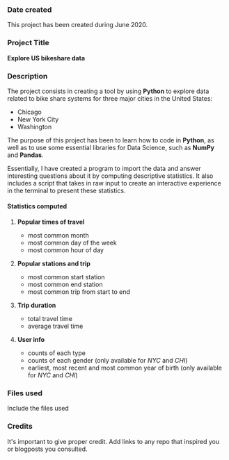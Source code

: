 ### Date created
This project has been created during June 2020.

### Project Title
**Explore US bikeshare data**

### Description
The project consists in creating a tool by using **Python** to explore data related to bike share systems for three major cities in the United States:
* Chicago
* New York City
* Washington

The purpose of this project has been to learn how to code in **Python**, as well as to use some essential libraries for Data Science, such as **NumPy** and **Pandas**.

Essentially, I have created a program to import the data and answer interesting questions about it by computing descriptive statistics. It also includes a script that takes in raw input to create an interactive experience in the terminal to present these statistics.

#### Statistics computed

1. **Popular times of travel**
    * most common month
    * most common day of the week
    * most common hour of day


2. **Popular stations and trip**
    * most common start station
    * most common end station
    * most common trip from start to end


3. **Trip duration**
    * total travel time
    * average travel time


4. **User info**
    * counts of each type
    * counts of each gender (only available for *NYC* and *CHI*)
    * earliest, most recent and most common year of birth (only available for *NYC* and *CHI*)


### Files used
Include the files used

### Credits
It's important to give proper credit. Add links to any repo that inspired you or blogposts you consulted.
